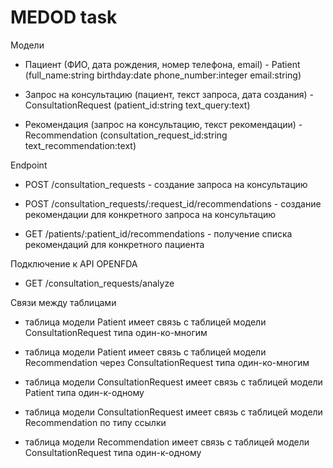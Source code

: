 # MEDOD task

Модели

* Пациент (ФИО, дата рождения, номер телефона, email) - Patient (full_name:string birthday:date phone_number:integer email:string)

* Запрос на консультацию (пациент, текст запроса, дата создания) - ConsultationRequest (patient_id:string text_query:text)

* Рекомендация (запрос на консультацию, текст рекомендации) - Recommendation (consultation_request_id:string text_recommendation:text)

Endpoint

* POST /consultation_requests - создание запроса на консультацию

* POST /consultation_requests/:request_id/recommendations - создание рекомендации для конкретного запроса на консультацию

* GET /patients/:patient_id/recommendations - получение списка рекомендаций для конкретного пациента

Подключение к API OPENFDA

* GET /consultation_requests/analyze

Связи между таблицами

* таблица модели Patient имеет связь с таблицей модели ConsultationRequest типа один-ко-многим

* таблица модели Patient имеет связь с таблицей модели Recommendation через ConsultationRequest типа один-ко-многим

* таблица модели ConsultationRequest имеет связь с таблицей модели Patient типа один-к-одному

* таблица модели ConsultationRequest имеет связь с таблицей модели Recommendation по типу ссылки

* таблица модели Recommendation имеет связь с таблицей модели ConsultationRequest типа один-к-одному
